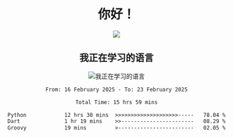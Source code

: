 <div align="center">
<h1>你好！</h1>
  
<a href="https://github.com/ikun0014">
    <img align="center" src="https://github-readme-stats-sigma-five.vercel.app/api?username=ikun0014&include_all_commits=true&show_icons=true&count_private=true&locale=cn&bg_color=0,EC6C6C,FFD479,FFFC79,73FA79,73FDFF,D783FF" />
  </a>
</div>

<div align="center">
<h2>我正在学习的语言</h2>
  
![我正在学习的语言](https://skillicons.dev/icons?i=python,nodejs,vue,html,dart)

</div>

<div align="center">
<!--START_SECTION:waka-->

```txt
From: 16 February 2025 - To: 23 February 2025

Total Time: 15 hrs 59 mins

Python            12 hrs 30 mins  >>>>>>>>>>>>>>>>>>>>-----   78.04 %
Dart              1 hr 19 mins    >>-----------------------   08.29 %
Groovy            19 mins         >------------------------   02.05 %
```

<!--END_SECTION:waka-->

</div>
